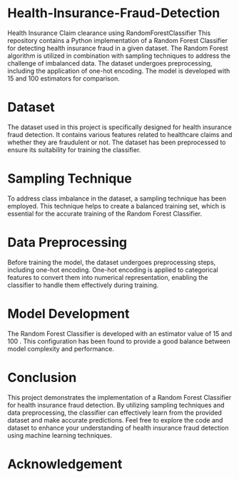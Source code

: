 # Health-Insurance-Fraud-Detection
Health Insurance Claim clearance using RandomForestClassifier
This repository contains a Python implementation of a Random Forest Classifier for detecting health insurance fraud in a given dataset. The Random Forest algorithm is utilized in combination with sampling techniques to address the challenge of imbalanced data. The dataset undergoes preprocessing, including the application of one-hot encoding. The model is developed with 15 and 100 estimators for comparison.
# Dataset
The dataset used in this project is specifically designed for health insurance fraud detection. It contains various features related to healthcare claims and whether they are fraudulent or not. The dataset has been preprocessed to ensure its suitability for training the classifier.
# Sampling Technique
To address class imbalance in the dataset, a sampling technique has been employed. This technique helps to create a balanced training set, which is essential for the accurate training of the Random Forest Classifier.
# Data Preprocessing
Before training the model, the dataset undergoes preprocessing steps, including one-hot encoding. One-hot encoding is applied to categorical features to convert them into numerical representation, enabling the classifier to handle them effectively during training.
# Model Development
The Random Forest Classifier is developed with an estimator value of 15 and 100 . This configuration has been found to provide a good balance between model complexity and performance.
# Conclusion
This project demonstrates the implementation of a Random Forest Classifier for health insurance fraud detection. By utilizing sampling techniques and data preprocessing, the classifier can effectively learn from the provided dataset and make accurate predictions. Feel free to explore the code and dataset to enhance your understanding of health insurance fraud detection using machine learning techniques.
# Acknowledgement


